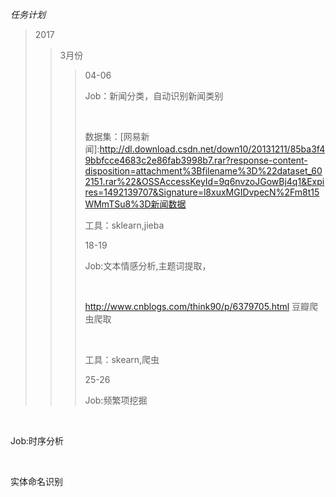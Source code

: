<em>任务计划</em>
>2017
>>3月份
>>>04-06
      <p>Job：新闻分类，自动识别新闻类别</p>
      <p>数据集：[网易新闻]:http://dl.download.csdn.net/down10/20131211/85ba3f49bbfcce4683c2e86fab3998b7.rar?response-content-disposition=attachment%3Bfilename%3D%22dataset_602151.rar%22&OSSAccessKeyId=9q6nvzoJGowBj4q1&Expires=1492139707&Signature=l8xuxMGIDvpecN%2Fm8t15WMmTSu8%3D新闻数据</p>
      <p>工具：sklearn,jieba</p>
>>>18-19
      <p>Job:文本情感分析,主题词提取，</p>
      <p>http://www.cnblogs.com/think90/p/6379705.html 豆瓣爬虫爬取</p>
      <p>工具：skearn,爬虫</p>
>>>25-26
      <p>Job:频繁项挖掘</p>
>>>
      <p>Job:时序分析</p>
>>> 
      <p>实体命名识别</p>
